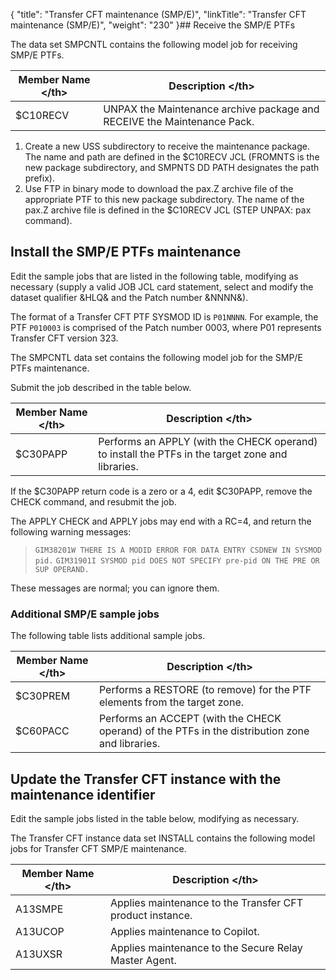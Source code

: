 {
    "title": "Transfer CFT maintenance (SMP/E)",
    "linkTitle": "Transfer CFT maintenance (SMP/E)",
    "weight": "230"
}## Receive the SMP/E PTFs

The data set SMPCNTL contains the following model job for receiving SMP/E PTFs.


| Member Name &lt;/th&gt;  | Description &lt;/th&gt;  |
| --- | --- |
| $C10RECV  | UNPAX the Maintenance archive package and RECEIVE the Maintenance Pack. |


1. Create a new USS subdirectory to receive the maintenance package. The name and path are defined in the $C10RECV JCL (FROMNTS is the new package subdirectory, and SMPNTS DD PATH designates the path prefix).
1. Use FTP in binary mode to download the pax.Z archive file of the appropriate PTF to this new package subdirectory. The name of the pax.Z archive file is defined in the $C10RECV JCL (STEP UNPAX: pax command).

## Install the SMP/E PTFs maintenance

Edit the sample jobs that are listed in the following table, modifying as necessary (supply a valid JOB JCL card statement, select and modify the dataset qualifier &HLQ& and the Patch number &NNNN&).

The format of a Transfer CFT PTF SYSMOD ID is `P01NNNN`. For example, the PTF `P010003` is comprised of the Patch number 0003, where P01 represents Transfer CFT version 323.

The SMPCNTL data set contains the following model job for the SMP/E PTFs maintenance.

Submit the job described in the table below.


| Member Name &lt;/th&gt;  | Description &lt;/th&gt;  |
| --- | --- |
| $C30PAPP  | Performs an APPLY (with the CHECK operand) to install the PTFs in the target zone and libraries.  |


If the $C30PAPP return code is a zero or a 4, edit $C30PAPP, remove the CHECK command, and resubmit the job.

The APPLY CHECK and APPLY jobs may end with a RC=4, and return the following warning messages:

> `GIM38201W THERE IS A MODID ERROR FOR DATA ENTRY CSDNEW IN SYSMOD pid.`
> `GIM31901I SYSMOD pid DOES NOT SPECIFY pre-pid ON THE PRE OR SUP OPERAND.`

These messages are normal; you can ignore them.

### Additional SMP/E sample jobs

The following table lists additional sample jobs.


| Member Name &lt;/th&gt;  | Description &lt;/th&gt;  |
| --- | --- |
| $C30PREM  | Performs a RESTORE (to remove) for the PTF elements from the target zone.  |
| $C60PACC  | Performs an ACCEPT (with the CHECK operand) of the PTFs in the distribution zone and libraries.  |


## Update the Transfer CFT instance with the maintenance identifier

Edit the sample jobs listed in the table below, modifying as necessary.

The Transfer CFT instance data set INSTALL contains the following model jobs for Transfer CFT SMP/E maintenance.  


| Member Name &lt;/th&gt;  | Description &lt;/th&gt;  |
| --- | --- |
| A13SMPE | Applies maintenance to the Transfer CFT product instance. |
| A13UCOP | Applies maintenance to Copilot. |
| A13UXSR | Applies maintenance to the Secure Relay Master Agent. |


